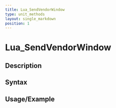 ```yaml
---
title: Lua_SendVendorWindow
type: unit_methods
layout: single_markdown
position: 1
---
```


# Lua_SendVendorWindow

## Description

## Syntax

## Usage/Example


